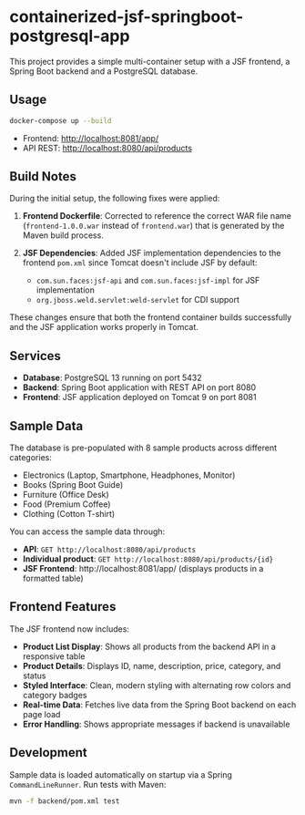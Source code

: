 # containerized-jsf-springboot-postgresql-app

This project provides a simple multi-container setup with a JSF frontend, a Spring Boot backend and a PostgreSQL database.

## Usage

```bash
docker-compose up --build
```

- Frontend: <http://localhost:8081/app/>
- API REST: <http://localhost:8080/api/products>

## Build Notes

During the initial setup, the following fixes were applied:

1. **Frontend Dockerfile**: Corrected to reference the correct WAR file name (`frontend-1.0.0.war` instead of `frontend.war`) that is generated by the Maven build process.

2. **JSF Dependencies**: Added JSF implementation dependencies to the frontend `pom.xml` since Tomcat doesn't include JSF by default:
   - `com.sun.faces:jsf-api` and `com.sun.faces:jsf-impl` for JSF implementation
   - `org.jboss.weld.servlet:weld-servlet` for CDI support

These changes ensure that both the frontend container builds successfully and the JSF application works properly in Tomcat.

## Services

- **Database**: PostgreSQL 13 running on port 5432
- **Backend**: Spring Boot application with REST API on port 8080
- **Frontend**: JSF application deployed on Tomcat 9 on port 8081

## Sample Data

The database is pre-populated with 8 sample products across different categories:
- Electronics (Laptop, Smartphone, Headphones, Monitor)
- Books (Spring Boot Guide)
- Furniture (Office Desk)
- Food (Premium Coffee)
- Clothing (Cotton T-shirt)

You can access the sample data through:
- **API**: `GET http://localhost:8080/api/products`
- **Individual product**: `GET http://localhost:8080/api/products/{id}`
- **JSF Frontend**: http://localhost:8081/app/ (displays products in a formatted table)

## Frontend Features

The JSF frontend now includes:
- **Product List Display**: Shows all products from the backend API in a responsive table
- **Product Details**: Displays ID, name, description, price, category, and status
- **Styled Interface**: Clean, modern styling with alternating row colors and category badges
- **Real-time Data**: Fetches live data from the Spring Boot backend on each page load
- **Error Handling**: Shows appropriate messages if backend is unavailable

## Development

Sample data is loaded automatically on startup via a Spring `CommandLineRunner`.
Run tests with Maven:

```bash
mvn -f backend/pom.xml test
```
